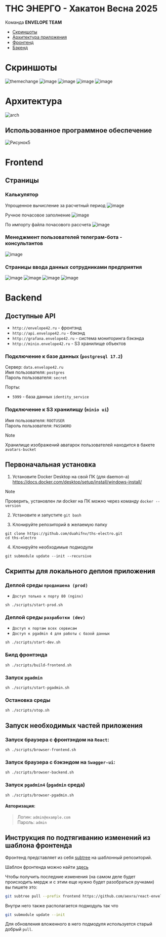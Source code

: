 # ТНС ЭНЕРГО - Хакатон Весна 2025
Команда **ENVELOPE TEAM**

- [Скриншоты](#Скриншоты)
- [Архитектура приложения](#Архитектура)
- [Фронтенд](#Frontend)
- [Бэкенд](#Backend)

# Скриншоты

![themechange](https://github.com/user-attachments/assets/bd91a72d-4649-46ff-8bb1-fbb00b1da942)
![image](https://github.com/user-attachments/assets/7235541c-07e3-48bb-b6f0-03a236954c5a)
![image](https://github.com/user-attachments/assets/7e4b06f9-4f71-4465-98eb-1c9cb1361dd0)
![image](https://github.com/user-attachments/assets/324ec90c-519d-4b57-b8e6-315d55879e40)
![image](https://github.com/user-attachments/assets/85eb1607-d513-499e-af51-8aec78a8727f)

# Архитектура

![arch](https://github.com/user-attachments/assets/f1d317a6-ffb5-47d3-8b17-d337470f41f6)

## Использованное программное обеспечение

![Рисунок5](https://github.com/user-attachments/assets/4a447fe4-256a-423e-b39a-be9516151af0)

# Frontend

## Страницы

### Калькулятор

Упрощенное вычисление за расчетный период
![image](https://github.com/user-attachments/assets/73a2c171-dfc9-4fe0-97f8-df440c378302)

Ручное почасовое заполнение
![image](https://github.com/user-attachments/assets/3c7ab628-a0ed-4d75-ba7a-82c8a3a54bec)

По импорту файла почасового рассчета
![image](https://github.com/user-attachments/assets/5ec9cf20-9b95-4786-8cd7-53ce41cb08c9)

### Менеджмент пользователей телеграм-бота - консультантов

![image](https://github.com/user-attachments/assets/d5442c80-2926-4627-9fd6-841670a7e661)

### Страницы ввода данных сотрудниками предприятия

![image](https://github.com/user-attachments/assets/6650d956-e770-4704-a7e8-f9e06bf6033f)
![image](https://github.com/user-attachments/assets/7c51d947-e968-4881-9316-ffc29a728a56)
![image](https://github.com/user-attachments/assets/7dbd7074-7d93-4f7a-b870-37aae77e67c8)
![image](https://github.com/user-attachments/assets/bbe96ec8-0765-4f0b-96ce-16cea16ff220)

# Backend

## Доступные API

- `http://envelope42.ru` - фронтэнд
- `http://api.envelope42.ru` - бэкэнд
- `http://grafana.envelope42.ru` - система мониторинга бэкэнда
- `http://minio.envelope42.ru` - S3 хранилище объектов

### Подключение к базе данных (`postgresql 17.2`)

Сервер: `data.envelope42.ru`<br>
Имя пользователя: `postgres`<br>
Пароль пользователя: `secret`<br>

Порты:
- `5999` - база данных `identity_service`

### Подключение к S3 хранилищу (`minio ui`)

Имя пользователя: `ROOTUSER`<br>
Пароль пользователя: `PASSWORD`<br>

> [!NOTE]
> Хранилище изображений аватарок пользователей находится в бакете `avatars-bucket`

## Первоначальная установка

1. Установите Docker Desktop на свой ПК (для daemon-а) https://docs.docker.com/desktop/setup/install/windows-install/

> [!NOTE]
> Проверить, установлен ли docker на ПК можно через команду ``docker --version``

2. Установите и запустите `git bash`

3. Клонируйте репозиторий в желаемую папку

```shell
git clone https://github.com/duahifnv/ths-electro.git
cd ths-electro
```

4. Клонируйте необходимые подмодули
```shell
git submodule update --init --recursive
```

## Скрипты для локального деплоя приложения

### Деплой среды `продакшена (prod)`
- `Доступ только к порту 80 (nginx)`

```shell
sh ./scripts/start-prod.sh
```

### Деплой среды `разработки (dev)`
- `Доступ к портам всех сервисам`
- `Доступ к pgadmin 4 для работы с базой данных`

```shell
sh ./scripts/start-dev.sh
```

### Билд фронтэнда

```shell
sh ./scripts/build-frontend.sh
```

### Запуск `pgadmin`

```shell
sh ./scripts/start-pgadmin.sh
```

### Остановка среды
```shell
sh ./scripts/stop.sh
```

## Запуск необходимых частей приложения

### Запуск браузера с фронтэндом на `React`:

```shell
sh ./scripts/browser-frontend.sh
```

### Запуск браузера с бэкэндом на `Swagger-ui`:

```shell
sh ./scripts/browser-backend.sh
```

### Запуск `pgadmin4` (`pgadmin` среда)

```shell
sh ./scripts/browser-pgadmin.sh
```

#### Авторизация:
> Логин: `admin@example.com`<br>
Пароль: `admin`

## Инструкция по подтягиванию изменений из шаблона фронтенда
Фронтенд представляет из себя [subtree](https://gist.github.com/SKempin/b7857a6ff6bddb05717cc17a44091202) на шаблонный репозиторий.

Шаблон фронтенда можно найти [здесь](https://github.com/aexra/react-envelope-base.git)

Чтобы получить последние изменения (на самом деле будет происходить мердж и с этим еще нужно будет разобраться ручками) вы пишете это:
```bash
git subtree pull --prefix frontend https://github.com/aexra/react-envelope-base.git main -m "Обновление поддерева"
```

Внутри него также располагается подмодуль так что
```bash
git submodule update --init
```

Для обновления вложенного в него подмодуля используется старый добрый `pull`.
